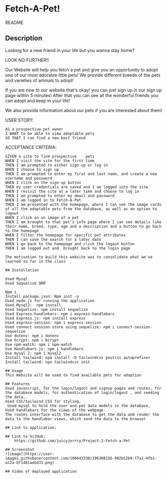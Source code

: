 # Fetch-A-Pet!
README

## Description

Looking for a new friend in your life but you wanna stay home?

LOOK NO FURTHER!!

Our Website will help you fetch a pet and give you an opportunity to adopt one of our most adorable little pets!
We provide different breeds of the pets and varieties of animals to adopt!

If you are new to our website that's okay! you can just sign up in our sign up page within 5 minutes! 
After that you can see all the wonderful friends you can adopt and keep in your life!

We also provide information about our pets if you are interested about them!

USER STORY:
```
AS a prospective pet owner
I WANT to be able to view adoptable pets
SO THAT I can find a new best friend
```

ACCEPTANCE CRITERIA:
```
GIVEN a site to find prospective	pets
WHEN I visit the site for the first time
THEN I am prompted to either sign up or log in
WHEN I choose to sign up
THEN I am prompted to enter my first and last name, and create a new username and password
WHEN I click on the sign-up button
THEN my user credentials are saved and I am logged into the site
WHEN I revisit the site at a later time and choose to log in
THEN I am prompted to enter my email and password
WHEN I am logged in to Fetch-A-Pet
THEN I am presented with the homepage, where I can see the image cards of all the adoptable pets from the database, as well as an option to logout
WHEN I click on an image of a pet
THEN I am brought to that pet’s info page where I can see details like their name, breed, type, age and a description and a button to go back to the homepage
WHEN I filter the homepage for specific pet attributes
THEN I can save the search for a later date
WHEN I go back to the homepage and click the logout button
THEN I am logged out and  brought back to the login page

The motivation to build this website was to consolidate what we've learned so far in the class

## Installation

Used Mysql
Used Sequelize ORM

Npm i
Install package.json: Npm init -y
Used node.js for running the application 
Used Mysql2:  npm install
Used Sequelize: npm install sequelize
Used Express-handlebars: npm i express-handlebars
Used Express.js: npm install express
Used express-session: npm i express-session
Used connect session store using sequelize: npm i connect-session-sequelize
Use dotenv: npm i dotenv
Use bcrypt: npm i bcrypt
Use npm-watch: npm i npm-watch
Use Handlebars.js: npm i handlebars
Use mysql 2: npm i mysql2
Install tailwind: npm install -D tailwindcss postcss autoprefixer 
Install tailwind: npx tailwindcss init 

## Usage
This Website will be used to find available pets for adoption

## Features
Used Javascript, for the login/logout and signup pages and routes, for the database models, for authentication of login/logout , and seeding the data,.
Used CSS/tailwind CSS for styling,
 Used mysql to hold the user and pet data models in the database, 
Used handlebars for the views of the webpage. 
The routes interface with the database to get the data and render the data to the handlebar views, which send the data to the browser

## Link to application:

## Link to GitHub:
	https://github.com/juicyjerrry/Project-2-Fetch-a-Pet

## Screenshot
![image](https://user-images.githubusercontent.com/106643330/196308156-902b52b9-f7a2-4fb2-ac2a-bf1481aebd31.png)

## Video of deployed application


